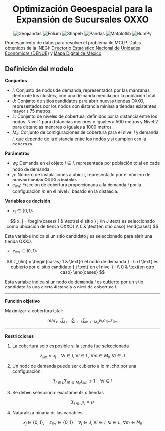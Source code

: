 <div align="center"> 
  
  # Optimización Geoespacial para la Expansión de Sucursales OXXO
  
  ![Geopandas](https://img.shields.io/badge/Geopandas-1000D0?style=for-the-badge&logo=geopandas&logoColor=white)
  ![Folium](https://img.shields.io/badge/Folium-13B1A8?style=for-the-badge&logo=folium&logoColor=white)
  ![Shapely](https://img.shields.io/badge/Shapely-00B7A7?style=for-the-badge&logo=shapely&logoColor=white)
  ![Pandas](https://img.shields.io/badge/Pandas-2C2D72?style=for-the-badge&logo=pandas&logoColor=white)
  ![Matplotlib](https://img.shields.io/badge/Matplotlib-11557c?style=for-the-badge)
  ![NumPy](https://img.shields.io/badge/NumPy-013243?style=for-the-badge&logo=numpy&logoColor=white)

  </div>

Procesamiento de datos para resolver el problema de MCLP. Datos obtenidos de la INEGI: [Directorio Estadístico Nacional de Unidades Económicas (DENUE)](https://www.inegi.org.mx/app/mapa/denue/default.aspx) y [Mapa Digital de México](https://gaia.inegi.org.mx/mdm6/?v=bGF0OjI0LjY1ODYxLGxvbjotMTA1Ljk4MjY3LHo6MixsOnQxMTFzZXJ2aWNpb3M=)


## Definición del modelo

**Conjuntos**

- $I$: Conjunto de nodos de demanda, representados por las manzanas dentro de los clusters, con una demanda medida por la población total.
- $J$: Conjunto de sitios candidatos para abrir nuevas tiendas OXXO, representados por los nodos con distancia mínima a tiendas existentes mayor a 75 metros.
- $L$: Conjunto de niveles de cobertura, definidos por la distancia entre los nodos. Nivel 1 para distancias menores o iguales a 500 metros y Nivel 2 para distancias menores o iguales a 1000 metros.
- $M_{il}$: Conjunto de configuraciones de cobertura para el nivel $l$ y demanda $i$, que depende de la distancia entre los nodos y si cumplen con la cobertura.

**Parámetros**

- $w_i$: Demanda en el objeto $i \in I$, representada por población total en cada nodo de demanda.
- $p$: Número de instalaciones a ubicar, representado por el número de nuevas tiendas OXXO a instalar.
- $c_{ilm}$: Fracción de cobertura proporcionada a la demanda $i$ por la configuración $m$ en el nivel $l$, basado en la distancia.

**Variables de decisión**

- $x_j \in \{0,1\}$:

$$
x_j = \begin{cases} 
1 & \text{si el sitio } j \in J \text{ es seleccionado como ubicación de tienda OXXO} \\
0 & \text{en otro caso}
\end{cases}
$$

Esta variable indica si un sitio candidato $j$ es seleccionado para abrir una tienda OXXO.

- $z_{ilm} \in \{0,1\}$:

$$
z_{ilm} = 
\begin{cases} 
1 & \text{si el nodo de demanda } i \in I \text{ es cubierto por el sitio candidato } j \text{ en el nivel } l \\
0 & \text{en otro caso}
\end{cases}
$$

Esta variable indica si un nodo de demanda $i$ es cubierto por un sitio candidato $j$ a una cierta distancia o nivel de cobertura $l$.

---

**Función objetivo**

Maximizar la cobertura total:

$$
\max_{x, z} \sum_{i \in I} \sum_{l \in L} \sum_{m \in M_{il}} w_i c_{ilm} z_{ilm}
$$

---

**Restricciones**

1. La cobertura solo es posible si la tienda fue seleccionada

$$
z_{ilm} \leq x_j \quad \forall i \in I, \; \forall l \in L, \; \forall m \in M_{il}, \; \forall j \in J
$$

2. Un nodo de demanda puede ser cubierto a lo mucho por una configuración:

$$
\sum_{l \in L} \sum_{m \in M_{il}} z_{ilm} \leq 1 \quad \forall i \in I
$$

3. Se deben seleccionar exactamente $p$ tiendas

$$
\sum_{j \in J} x_j = p
$$

4. Naturaleza binaria de las variables

$$
x_j \in \{0, 1\}, \quad z_{ilm} \in \{0, 1\} \quad \forall j \in J,\; \forall i \in I,\; \forall l \in L,\; \forall m \in M_{il}
$$
